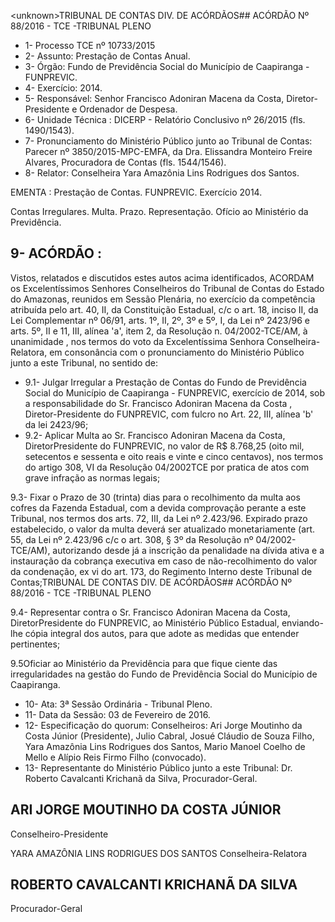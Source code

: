 &lt;unknown&gt;TRIBUNAL DE CONTAS DIV. DE ACÓRDÃOS## ACÓRDÃO Nº 88/2016 - TCE -TRIBUNAL PLENO

- 1- Processo TCE nº 10733/2015
- 2- Assunto: Prestação de Contas Anual.
- 3- Órgão: Fundo de Previdência Social do Município de Caapiranga - FUNPREVIC.
- 4- Exercício: 2014.
- 5-  Responsável: Senhor  Francisco  Adoniran  Macena  da  Costa,  Diretor-Presidente  e Ordenador de Despesa.
- 6- Unidade Técnica : DICERP - Relatório Conclusivo nº 26/2015 (fls. 1490/1543).
- 7-  Pronunciamento  do Ministério Público  junto  ao Tribunal  de Contas: Parecer  nº 3850/2015-MPC-EMFA,  da  Dra.  Elissandra  Monteiro  Freire  Alvares,  Procuradora  de Contas (fls. 1544/1546).
- 8- Relator: Conselheira Yara Amazônia Lins Rodrigues dos Santos.

EMENTA : Prestação de Contas. FUNPREVIC. Exercício 2014.

Contas  Irregulares.  Multa.  Prazo.  Representação. Ofício ao Ministério da Previdência.

## 9- ACÓRDÃO :

Vistos, relatados e discutidos estes autos acima identificados, ACORDAM os Excelentíssimos Senhores Conselheiros do Tribunal de Contas do Estado do Amazonas, reunidos em Sessão Plenária, no exercício da competência atribuída pelo art. 40,  II, da Constituição Estadual, c/c o art. 18, inciso II, da Lei Complementar nº 06/91, arts. 1º, II, 2º, 3º e 5º,  I,  da  Lei  nº  2423/96 e arts. 5º,  II e  11,  III,  alínea  'a',  item  2,  da  Resolução n. 04/2002-TCE/AM, à  unanimidade , nos  termos  do  voto  da  Excelentíssima  Senhora Conselheira-Relatora, em  consonância com  o  pronunciamento  do  Ministério  Público junto a este Tribunal, no sentido de:

- 9.1- Julgar Irregular a Prestação de Contas do Fundo de Previdência Social do Município de Caapiranga - FUNPREVIC, exercício de 2014, sob a responsabilidade do Sr. Francisco  Adoniran  Macena  da  Costa ,  Diretor-Presidente  do  FUNPREVIC,  com fulcro no Art. 22, III, alínea 'b' da lei 2423/96;
- 9.2-  Aplicar  Multa ao  Sr.  Francisco  Adoniran  Macena  da  Costa,  DiretorPresidente do FUNPREVIC, no valor de R$ 8.768,25 (oito  mil,  setecentos e sessenta e oito reais e vinte e cinco centavos), nos termos do artigo 308, VI da Resolução 04/2002TCE por pratica de atos com grave infração as normas legais;

9.3- Fixar o Prazo de 30 (trinta) dias para o recolhimento da multa aos cofres da Fazenda Estadual, com a devida comprovação perante  a este Tribunal, nos termos dos arts. 72, III, da Lei nº 2.423/96. Expirado prazo estabelecido, o valor da multa deverá ser  atualizado  monetariamente  (art.  55,  da  Lei  nº  2.423/96  c/c  o  art.  308,  §  3º  da Resolução nº 04/2002-TCE/AM), autorizando desde já a inscrição da penalidade na dívida ativa e a  instauração da cobrança executiva em caso de não-recolhimento  do valor da condenação, ex vi do art. 173, do Regimento Interno deste Tribunal de Contas;TRIBUNAL DE CONTAS DIV. DE ACÓRDÃOS## ACÓRDÃO Nº 88/2016 - TCE -TRIBUNAL PLENO

9.4- Representar contra o Sr. Francisco Adoniran Macena da Costa, DiretorPresidente do FUNPREVIC, ao  Ministério Público Estadual, enviando-lhe cópia  integral dos autos, para que adote as medidas que entender pertinentes;

9.5Oficiar ao  Ministério da  Previdência para que  fique ciente das irregularidades na gestão do Fundo de Previdência Social do Município de Caapiranga.

- 10- Ata: 3ª Sessão Ordinária - Tribunal Pleno.
- 11- Data da Sessão: 03 de Fevereiro de 2016.
- 12-  Especificação  do  quorum: Conselheiros:  Ari  Jorge  Moutinho  da  Costa  Júnior (Presidente), Julio Cabral, Josué Cláudio de Souza Filho, Yara Amazônia Lins Rodrigues dos Santos, Mario Manoel Coelho de Mello e Alípio Reis Firmo Filho (convocado).
- 13- Representante do Ministério Público junto a este Tribunal: Dr. Roberto Cavalcanti Krichanã da Silva, Procurador-Geral.

## ARI JORGE MOUTINHO DA COSTA JÚNIOR

Conselheiro-Presidente

YARA AMAZÔNIA LINS RODRIGUES DOS SANTOS Conselheira-Relatora

## ROBERTO CAVALCANTI KRICHANÃ DA SILVA

Procurador-Geral